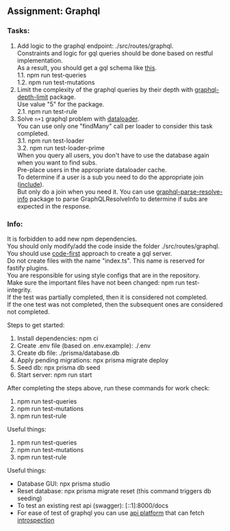 ## Assignment: Graphql

### Tasks:

1. Add logic to the graphql endpoint: ./src/routes/graphql.  
   Constraints and logic for gql queries should be done based on restful implementation.  
   As a result, you should get a gql schema like [this](https://github.com/nosbog/rsschool-nodejs-task-graphql/blob/main/schema.graphql).  
   1.1. npm run test-queries  
   1.2. npm run test-mutations
2. Limit the complexity of the graphql queries by their depth with [graphql-depth-limit](https://www.npmjs.com/package/graphql-depth-limit) package.  
   Use value "5" for the package.  
   2.1. npm run test-rule
3. Solve `n+1` graphql problem with [dataloader](https://www.npmjs.com/package/dataloader).  
   You can use only one "findMany" call per loader to consider this task completed.  
   3.1. npm run test-loader  
   3.2. npm run test-loader-prime  
   When you query all users, you don't have to use the database again when you want to find subs.  
   Pre-place users in the appropriate dataloader cache.  
   To determine if a user is a sub you need to do the appropriate join ([include](https://www.prisma.io/docs/reference/api-reference/prisma-client-reference#include)).  
   But only do a join when you need it. You can use [graphql-parse-resolve-info](https://github.com/graphile/graphile-engine/tree/master/packages/graphql-parse-resolve-info) package to parse GraphQLResolveInfo to determine if subs are expected in the response.

### Info:

It is forbidden to add new npm dependencies.  
You should only modify/add the code inside the folder ./src/routes/graphql.  
You should use [code-first](https://github.dev/graphql/graphql-js/blob/ffa18e9de0ae630d7e5f264f72c94d497c70016b/src/__tests__/starWarsSchema.ts) approach to create a gql server.  
Do not create files with the name "index.ts". This name is reserved for fastify plugins.  
You are responsible for using style configs that are in the repository.  
Make sure the important files have not been changed: npm run test-integrity.  
If the test was partially completed, then it is considered not completed.  
If the one test was not completed, then the subsequent ones are considered not completed.

Steps to get started:

1. Install dependencies: npm ci
2. Create .env file (based on .env.example): ./.env
3. Create db file: ./prisma/database.db
4. Apply pending migrations: npx prisma migrate deploy
5. Seed db: npx prisma db seed
6. Start server: npm run start

After completing the steps above, run these commands for work check:

1. npm run test-queries
2. npm run test-mutations
3. npm run test-rule 

Useful things:  

1. npm run test-queries
2. npm run test-mutations
3. npm run test-rule

Useful things:

- Database GUI: npx prisma studio
- Reset database: npx prisma migrate reset (this command triggers db seeding)
- To test an existing rest api (swagger): [::1]:8000/docs
- For ease of test of graphql you can use [api platform](https://learning.postman.com/docs/sending-requests/graphql/graphql-overview/) that can fetch [introspection](https://graphql.org/learn/introspection/)
